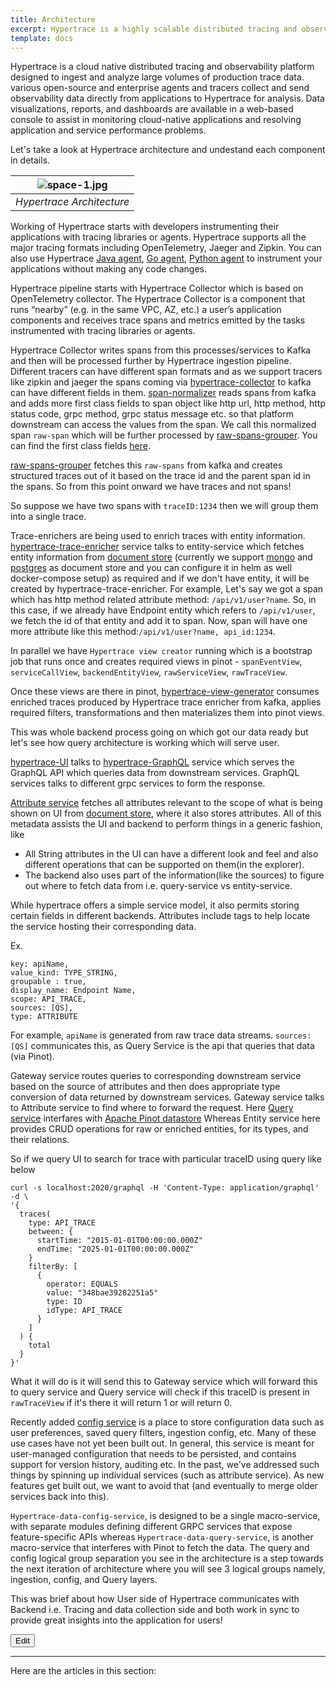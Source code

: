 ```yaml
---
title: Architecture
excerpt: Hypertrace is a highly scalable distributed tracing and observability platform. This section will guide you thorugh architecture of hypertrace. 
template: docs
---
```

Hypertrace is a cloud native distributed tracing and observability platform designed to ingest and analyze large volumes of production trace data. various open-source and enterprise agents and tracers collect and send observability data directly from applications to Hypertrace for analysis. Data visualizations, reports, and dashboards are available in a web-based console to assist in monitoring cloud-native applications and resolving application and service performance problems.

Let's take a look at Hypertrace architecture and undestand each component in details.


| ![space-1.jpg](https://raw.githubusercontent.com/hypertrace/hypertrace-docs-website/main/static/images/ht-architecture.png) | 
|:--:| 
| *Hypertrace Architecture* |


Working of Hypertrace starts with developers instrumenting their applications with tracing libraries or agents. Hypertrace supports all the major tracing formats including OpenTelemetry, Jaeger and Zipkin. You can also use Hypertrace [Java agent](https://github.com/hypertrace/javaagent), [Go agent](https://github.com/hypertrace/goagent), [Python agent](https://github.com/hypertrace/pythonagent) to instrument your applications without making any code changes. 

Hypertrace pipeline starts with Hypertrace Collector which is based on OpenTelemetry collector. The Hypertrace Collector is a component that runs “nearby” (e.g. in the same VPC, AZ, etc.) a user’s application components and receives trace spans and metrics emitted by the tasks instrumented with tracing libraries or agents.  

Hypertrace Collector writes spans from this processes/services to Kafka and then will be processed further by Hypertrace ingestion pipeline. Different tracers can have different span formats and as we support tracers like zipkin and jaeger the spans coming via [hypertrace-collector](https://github.com/hypertrace/hypertrace-collector) to kafka can have different fields in them. [span-normalizer](https://github.com/hypertrace/span-normalizer) reads spans from kafka and adds more first class fields to span object like http url, http method, http status code, grpc method, grpc status message etc. so that platform downstream can access the values from the span. We call this normalized span `raw-span` which will be further processed by [raw-spans-grouper](https://github.com/hypertrace/raw-spans-grouper). You can find the first class fields [here]().

[raw-spans-grouper](https://github.com/hypertrace/raw-spans-grouper) fetches this `raw-spans` from kafka and creates structured traces out of it based on the trace id and the parent span id in the spans. So from this point onward we have traces and not spans!

So suppose we have two spans with `traceID:1234` then we will group them into a single trace. 

Trace-enrichers are being used to enrich traces with entity information. [hypertrace-trace-enricher](https://github.com/hypertrace/hypertrace-trace-enricher) service talks to entity-service which fetches entity information from [document store](https://github.com/hypertrace/document-store) (currently we support [mongo](https://github.com/hypertrace/mongodb) and [postgres](https://github.com/bitnami/charts/tree/master/bitnami/postgresql) as document store and you can configure it in helm as well docker-compose setup) as required and if we don't have entity, it will be created by hypertrace-trace-enricher. For example, Let's say we got a span which has http method related attribute method: `/api/v1/user?name`. So, in this case, if we already have Endpoint entity which refers to `/api/v1/user`, we fetch the id of that entity and add it to span. Now, span will have one more attribute like this method:`/api/v1/user?name, api_id:1234`. 

In parallel we have `Hypertrace view creator` running which is a bootstrap job that runs once and creates required views in pinot - `spanEventView`, `serviceCallView`, `backendEntityView`, `rawServiceView`, `rawTraceView`.

Once these views are there in pinot, [hypertrace-view-generator](ttps://github.com/hypertrace/hypertrace-view-generator) consumes enriched traces produced by Hypertrace trace enricher from kafka, applies required filters, transformations and then materializes them into pinot views.

This was whole backend process going on which got our data ready but let's see how query architecture is working which will serve user. 

[hypertrace-UI](ttps://github.com/hypertrace/hypertrace-ui) talks to [hypertrace-GraphQL](ttps://github.com/hypertrace/hypertrace-graphql) service which serves the GraphQL API which queries data from downstream services. GraphQL services talks to different grpc services to form the response.

[Attribute service](https://github.com/hypertrace/Attributes-service) fetches all attributes relevant to the scope of what is being shown on UI from [document store](https://github.com/hypertrace/document-store), where it also stores attributes. All of this metadata assists the UI and backend to perform things in a generic fashion, like
- All String attributes in the UI can have a different look and feel and also different operations that can be supported on them(in the explorer).
- The backend also uses part of the information(like the sources) to figure out where to fetch data from i.e. query-service vs entity-service.

While hypertrace offers a simple service model, it also permits storing certain fields in different backends. Attributes include tags to help locate the service hosting their corresponding data.

Ex.
```
key: apiName,
value_kind: TYPE_STRING,
groupable : true,
display_name: Endpoint Name,
scope: API_TRACE,
sources: [QS],
type: ATTRIBUTE
```
For example, `apiName` is generated from raw trace data streams. `sources: [QS]` communicates this, as Query Service is the api that queries that data (via Pinot).

Gateway service routes queries to corresponding downstream service based on the source of attributes and then does appropriate type conversion of data returned by downstream services. Gateway service talks to Attribute service to find where to forward the request. Here [Query service](https://github.com/hypertrace/query-service) interfares with [Apache Pinot datastore](https://github.com/hypertrace/pinot) Whereas Entity service here provides CRUD operations for raw or enriched entities, for its types, and their relations. 

So if we query UI to search for trace with particular traceID using query like below

```
curl -s localhost:2020/graphql -H 'Content-Type: application/graphql' -d \
'{
  traces(
    type: API_TRACE
    between: {
      startTime: "2015-01-01T00:00:00.000Z"
      endTime: "2025-01-01T00:00:00.000Z"
    }
    filterBy: [
      {
        operator: EQUALS
        value: "348bae39282251a5"
        type: ID
        idType: API_TRACE
      }
    ]
  ) {
    total
  }
}'

```

What it will do is it will send this to Gateway service which will forward this to query service and Query service will check if this traceID is present in `rawTraceView` if it's there it will return 1 or will return 0.

Recently added [config service](https://github.com/hypertrace/config-service) is a place to store configuration data such as user preferences, saved query filters, ingestion config, etc. Many of these use cases have not yet been built out. In general, this service is meant for user-managed configuration that needs to be persisted, and contains support for version history, auditing etc. In the past, we've addressed such things by spinning up individual services (such as attribute service). As new features get built out, we want to avoid that (and eventually to merge older services back into this).

`Hypertrace-data-config-service`, is designed to be a single macro-service, with separate modules defining different GRPC services that expose feature-specific APIs whereas `Hypertrace-data-query-service`, is another macro-service that interferes with Pinot to fetch the data. The query and config logical group separation you see in the architecture is a step towards the next iteration of architecture where you will see 3 logical groups namely, ingestion, config, and Query layers. 

This was brief about how User side of Hypertrace communicates with Backend i.e. Tracing and data collection side and both work in sync to provide great insights into the application for users! 

<a href="https://github.com/hypertrace/hypertrace-docs-website/tree/master/src/pages/arch/index.md">
<button type="button">Edit</button></a>

***

Here are the articles in this section:
